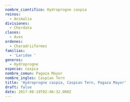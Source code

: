 ```yaml
---
nombre_cientifico: Hydroprogne caspia
reinos:
  - Animalia
divisiones:
  - Chordata
clases:
  - Aves
ordenes:
  - Charadriiformes
familias:
  - 'Laridae '
generos:
  - Hydroprogne
especie: caspia
nombre_comun: Pagaza Mayor
nombre_ingles: Caspian Tern
title: 'Hydroprogne caspia, Caspian Tern, Pagaza Mayor'
draft: false
date: 2017-08-19T02:46:32.000Z
---
```


